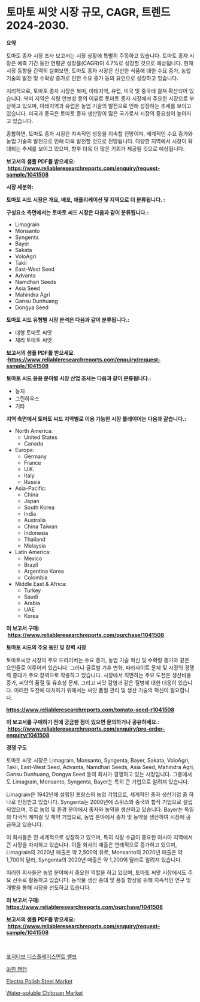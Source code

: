 <p><h1>토마토 씨앗 시장 규모, CAGR, 트렌드 2024-2030.</h1></p><p><strong>요약</strong></p>
<p><p>토마토 종자 시장 조사 보고서는 시장 상황에 특별히 주목하고 있습니다. 토마토 종자 시장은 예측 기간 동안 연평균 성장률(CAGR)이 4.7%로 성장할 것으로 예상됩니다. 현재 시장 동향을 간략히 살펴보면, 토마토 종자 시장은 신선한 식품에 대한 수요 증가, 농업 기술의 발전 및 수확량 증가로 인한 수요 증가 등의 요인으로 성장하고 있습니다.</p><p>지리적으로, 토마토 종자 시장은 북미, 아태지역, 유럽, 미국 및 중국에 걸쳐 확산되어 있습니다. 북미 지역은 식량 안보성 등의 이유로 토마토 종자 시장에서 주요한 시장으로 부상하고 있으며, 아태지역과 유럽은 농업 기술의 발전으로 인해 성장하는 추세를 보이고 있습니다. 미국과 중국은 토마토 종자 생산량이 많은 국가로서 시장의 중요성이 높아지고 있습니다.</p><p>종합하면, 토마토 종자 시장은 지속적인 성장을 지속할 전망이며, 세계적인 수요 증가와 농업 기술의 발전으로 인해 더욱 발전할 것으로 전망됩니다. 다양한 지역에서 시장이 확대되는 추세를 보이고 있으며, 향후 더욱 더 많은 기회가 제공될 것으로 예상됩니다.</p></p>
<p><strong>보고서의 샘플 PDF를 받으세요: &nbsp;<a href="https://www.reliableresearchreports.com/enquiry/request-sample/1041508">https://www.reliableresearchreports.com/enquiry/request-sample/1041508</a></strong></p>
<p><strong>시장 세분화:</strong></p>
<p><strong> 토마토 씨드 시장은 개요, 배포, 애플리케이션 및 지역으로 더 분류됩니다. :</strong></p>
<p><strong>구성요소 측면에서는 토마토 씨드 시장은 다음과 같이 분류됩니다.:</strong></p>
<p><ul><li>Limagrain</li><li>Monsanto</li><li>Syngenta</li><li>Bayer</li><li>Sakata</li><li>VoloAgri</li><li>Takii</li><li>East-West Seed</li><li>Advanta</li><li>Namdhari Seeds</li><li>Asia Seed</li><li>Mahindra Agri</li><li>Gansu Dunhuang</li><li>Dongya Seed</li></ul></p>
<p><strong> 토마토 씨드 유형별 시장 분석은 다음과 같이 분류됩니다.:</strong></p>
<p><ul><li>대형 토마토 씨앗</li><li>체리 토마토 씨앗</li></ul></p>
<p><strong>보고서의 샘플 PDF를 받으세요 :<a href="https://www.reliableresearchreports.com/enquiry/request-sample/1041508">https://www.reliableresearchreports.com/enquiry/request-sample/1041508</a></strong></p>
<p><strong> 토마토 씨드 응용 분야별 시장 산업 조사는 다음과 같이 분류됩니다.:</strong></p>
<p><ul><li>농지</li><li>그린하우스</li><li>기타</li></ul></p>
<p><strong>지역 측면에서 토마토 씨드 지역별로 이용 가능한 시장 플레이어는 다음과 같습니다.:</strong></p>
<p><ul>
    <li>
        North America:
        <ul>
            <li>United States</li>
            <li>Canada</li>
        </ul>
    </li>
    <li>
        Europe:
        <ul>
            <li>Germany</li>
            <li>France</li>
            <li>U.K.</li>
            <li>Italy</li>
            <li>Russia</li>
        </ul>
    </li>
    <li>
        Asia-Pacific:
        <ul>
            <li>China</li>
            <li>Japan</li>
            <li>South Korea</li>
            <li>India</li>
            <li>Australia</li>
            <li>China Taiwan</li>
            <li>Indonesia</li>
            <li>Thailand</li>
            <li>Malaysia</li>
        </ul>
    </li>
    <li>
        Latin America:
        <ul>
            <li>Mexico</li>
            <li>Brazil</li>
            <li>Argentina Korea</li>
            <li>Colombia</li>
        </ul>
    </li>
    <li>
        Middle East & Africa:
        <ul>
            <li>Turkey</li>
            <li>Saudi</li>
            <li>Arabia</li>
            <li>UAE</li>
            <li>Korea</li>
        </ul>
    </li>
    </ul></p>
<p><strong>이 보고서 구매: &nbsp;<a href="https://www.reliableresearchreports.com/purchase/1041508">https://www.reliableresearchreports.com/purchase/1041508</a></strong></p>
<p><strong>토마토 씨드의 주요 동인 및 장벽 시장</strong></p>
<p><p>토마토씨앗 시장의 주요 드라이버는 수요 증가, 농업 기술 혁신 및 수확량 증가와 같은 요인들로 이루어져 있습니다. 그러나 글로벌 기후 변화, 파라사이트 문제 및 시장의 경쟁력 증대가 주요 장벽으로 작용하고 있습니다. 시장에서 직면하는 주요 도전은 생산비용 증가, 씨앗의 품질 및 유효성 문제, 그리고 씨앗 감염과 같은 질병에 대한 대응이 있습니다. 이러한 도전에 대처하기 위해서는 씨앗 품질 관리 및 생산 기술의 혁신이 필요합니다.</p></p>
<p><strong><a href="https://www.reliableresearchreports.com/tomato-seed-r1041508">https://www.reliableresearchreports.com/tomato-seed-r1041508</a></strong></p>
<p><strong>이 보고서를 구매하기 전에 궁금한 점이 있으면 문의하거나 공유하세요.: &nbsp;<a href="https://www.reliableresearchreports.com/enquiry/pre-order-enquiry/1041508">https://www.reliableresearchreports.com/enquiry/pre-order-enquiry/1041508</a></strong></p>
<p><strong>경쟁 구도</strong></p>
<p><p>토마토 씨앗 시장은 Limagrain, Monsanto, Syngenta, Bayer, Sakata, VoloAgri, Takii, East-West Seed, Advanta, Namdhari Seeds, Asia Seed, Mahindra Agri, Gansu Dunhuang, Dongya Seed 등의 회사가 경쟁하고 있는 시장입니다. 그중에서도 Limagrain, Monsanto, Syngenta, Bayer는 특히 큰 기업으로 알려져 있습니다. </p><p>Limagrain은 1942년에 설립된 프랑스의 농업 기업으로, 세계적인 종자 생산기업 중 하나로 인정받고 있습니다. Syngenta는 2000년에 스위스와 중국의 합작 기업으로 설립되었으며, 주로 농업 및 환경 분야에서 종자와 농약을 생산하고 있습니다. Bayer는 독일의 다국적 케미컬 및 제약 기업으로, 농업 분야에서 종자 및 농약을 생산하여 시장에 공급하고 있습니다.</p><p>이 회사들은 전 세계적으로 성장하고 있으며, 특히 식량 수급이 중요한 아시아 지역에서 큰 시장을 차지하고 있습니다. 이들 회사의 매출은 연례적으로 증가하고 있으며, Limagrain의 2020년 매출은 약 2,500억 유로, Monsanto의 2020년 매출은 약 1,700억 달러, Syngenta의 2020년 매출은 약 1,200억 달러로 알려져 있습니다.</p><p>이러한 회사들은 농업 분야에서 중요한 역할을 하고 있으며, 토마토 씨앗 시장에서도 주요 선수로 활동하고 있습니다. 농작물 생산 증대 및 품질 향상을 위해 지속적인 연구 및 개발을 통해 시장을 선도하고 있습니다.</p></p>
<p><strong>이 보고서 구매: &nbsp; <a href="https://www.reliableresearchreports.com/purchase/1041508">https://www.reliableresearchreports.com/purchase/1041508</a></strong></p>
<p><strong>보고서의 샘플 PDF를 받으세요: &nbsp;<a href="https://www.reliableresearchreports.com/enquiry/request-sample/1041508">https://www.reliableresearchreports.com/enquiry/request-sample/1041508</a></strong><strong></strong></p>
<p>&nbsp;</p>
<p><p><a href="https://medium.com/@rowanmaggio/%EC%96%91%EC%88%98-%EB%B0%A9%EC%8B%9D-%EB%B0%B8%EB%B8%8C-%EC%8B%9C%EC%9E%A5-%EC%8B%9C%EC%9E%A5-%EC%A0%90%EC%9C%A0%EC%9C%A8-%EC%8B%9C%EC%9E%A5-%EB%8F%99%ED%96%A5-%EB%B0%8F-%EB%AF%B8%EB%9E%98-%EC%84%B1%EC%9E%A5-%ED%83%90%EC%83%89-2aa145990a77">포지티브 디스플레이스먼트 밸브</a></p><p><a href="https://medium.com/@rowanmaggio/%ED%95%B4%EC%96%91-%EB%93%B1%EB%8C%80-%EC%8B%9C%EC%9E%A5-%EB%B6%84%EC%84%9D-%EA%B8%80%EB%A1%9C%EB%B2%8C-%EC%82%B0%EC%97%85-%EC%A0%84%EB%A7%9D-%EB%B0%8F-%EC%98%88%EC%B8%A1-2024%EB%85%84%EB%B6%80%ED%84%B0-2031%EB%85%84%EA%B9%8C%EC%A7%80-ec1ac805e896">마린 랜턴</a></p><p><a href="https://www.linkedin.com/pulse/global-electro-polish-steel-market-size-trends-insights-projections-lhruc?trackingId=C5JQHpeJyAbi9fXkd21e6A%3D%3D">Electro Polish Steel Market</a></p><p><a href="https://www.linkedin.com/pulse/water-soluble-chitosan-market-centers-aspects-growth-share-kalsc?trackingId=rFv8IHwkj1%2FRhugp%2FbMesw%3D%3D">Water-soluble Chitosan Market</a></p></p>